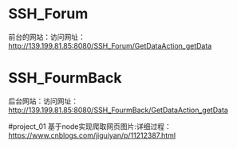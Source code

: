 # SSH_Forum
前台的网站：访问网址：http://139.199.81.85:8080/SSH_Forum/GetDataAction_getData

# SSH_FourmBack
后台网站：访问网址：http://139.199.81.85:8080/SSH_FourmBack/GetDataAction_getData

#project_01
 基于node实现爬取网页图片:详细过程：https://www.cnblogs.com/jiguiyan/p/11212387.html
